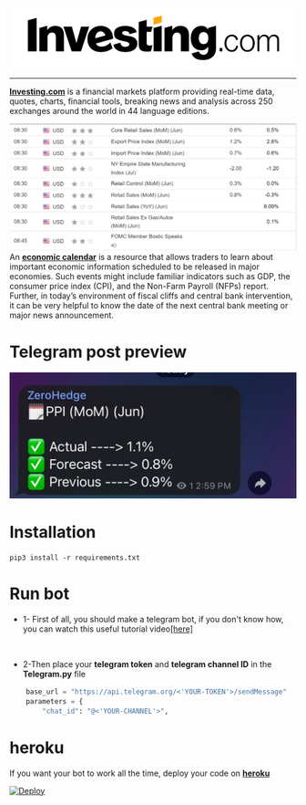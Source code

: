 ![Screenshot](image/investing_logo.png)

-----
**[Investing.com](https://investing.com/)** is a financial markets platform providing real-time data, quotes, charts, financial tools, breaking news and analysis across 250 exchanges around the world in 44 language editions.


![Screenshot](image/calender.PNG)
An **[economic calendar](https://www.investing.com/economic-calendar/)** is a resource that allows traders to learn about important economic information scheduled
to be released in major economies. Such events might include familiar indicators such as GDP, the consumer price index (CPI), and the Non-Farm Payroll (NFPs) report. Further,
in today’s environment of fiscal cliffs and central bank intervention,
it can be very helpful to know the date of the next
central bank meeting or major news announcement.

# Telegram post preview

![image](image/post_preview.jpg)

# Installation 

    pip3 install -r requirements.txt


# Run bot 

* 1- First of all, you should make a telegram bot, if you
don't know how, you can watch this useful tutorial video[[here]](https://www.youtube.com/watch?v=CNkiPN_WZfA)
  
<br />

- 2-Then place your **telegram token** and **telegram channel ID** in the **Telegram.py** file

```python
    base_url = "https://api.telegram.org/<'YOUR-TOKEN'>/sendMessage"
    parameters = {
        "chat_id": "@<'YOUR-CHANNEL'>",
```

# heroku 

If you want your bot to work all the time, deploy your code on **[heroku](https://www.heroku.com/)**


<a href="https://heroku.com/deploy?template=https://github.com/oxlupo/Economic-Calendar-telegram-bot">
  <img src="https://www.herokucdn.com/deploy/button.svg" alt="Deploy">
</a>

